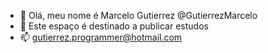 - 👋 Olá, meu nome é Marcelo Gutierrez @GutierrezMarcelo
- 🌱 Este espaço é destinado a publicar estudos
- 📫 gutierrez.programmer@hotmail.com
